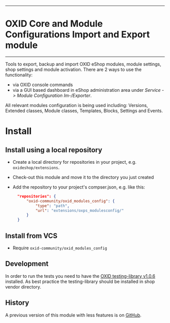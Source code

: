 ----

# OXID Core and Module Configurations Import and Export module

----

Tools to export, backup and import OXID eShop modules, module settings, shop settings and module activation.
There are 2 ways to use the functionality:
* via OXID console commands
* via a GUI based dashboard in eShop administration area under _Service -> Module Configuration Im-/Exporter_. 

All relevant modules configuration is being used including: Versions, Extended classes, Module classes, Templates, Blocks, Settings and Events. 

# Install

## Install using a local repository

* Create a local directory for repositories in your project, e.g. `oxideshop/extensions`.
* Check-out this module and move it to the directory you just created
* Add the repository to your project's compser.json, e.g. like this:

  ```json
    "repositories": {
        "oxid-community/oxid_modules_config": {
            "type": "path",
            "url": "extensions/oxps_modulesconfig/"
        }
    }
  ```
## Install from VCS

* Require `oxid-community/oxid_modules_config`
 
## Development
In order to run the tests you need to have the [OXID testing-library v1.0.6](https://github.com/OXID-eSales/testing_library/tree/v1.0.6) installed. As best practice the testing-library
should be installed in shop vendor directory.

## History
A previous version of this module with less features is on [GitHub](https://github.com/OXIDprojects/oxid_modules_config).
